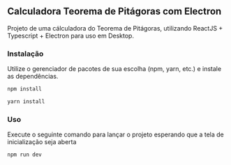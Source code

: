 ## Calculadora Teorema de Pitágoras com Electron
Projeto de uma cálculadora do Teorema de Pitágoras, utilizando ReactJS + Typescript + Electron para uso em Desktop.

### Instalação

Utilize o gerenciador de pacotes de sua escolha (npm, yarn, etc.) e instale as dependências.

```bash
npm install
```

```bash
yarn install
```

### Uso
Execute o seguinte comando para lançar o projeto esperando que a tela de inicialização seja aberta

```bash
npm run dev
```
